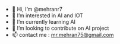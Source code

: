 - 👋 Hi, I’m @mehranr7
- 👀 I’m interested in AI and IOT
- 🌱 I’m currently learning AI
- 💞️ I’m looking to contribute on AI project
- 📫 contact me : mr.mehran75@gmail.com
